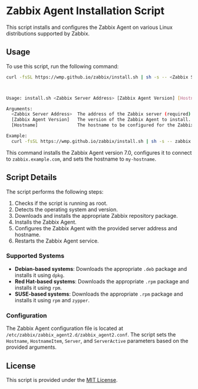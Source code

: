 
# Zabbix Agent Installation Script

This script installs and configures the Zabbix Agent on various Linux distributions supported by Zabbix.

## Usage

To use this script, run the following command:

```sh
curl -fsSL https://wmp.github.io/zabbix/install.sh | sh -s -- <Zabbix Server Address> [Zabbix Agent Version] [Hostname]



Usage: install.sh <Zabbix Server Address> [Zabbix Agent Version] [Hostname]

Arguments:
  <Zabbix Server Address>  The address of the Zabbix server (required).
  [Zabbix Agent Version]   The version of the Zabbix Agent to install. If not provided, the latest version will be used (optional).
  [Hostname]               The hostname to be configured for the Zabbix Agent. If not provided, the system hostname will be used (optional).

Example:
  curl -fsSL https://wmp.github.io/zabbix/install.sh | sh -s -- zabbix.example.com 7.0 my-hostname
```

This command installs the Zabbix Agent version 7.0, configures it to connect to `zabbix.example.com`, and sets the hostname to `my-hostname`.

## Script Details

The script performs the following steps:

1. Checks if the script is running as root.
2. Detects the operating system and version.
3. Downloads and installs the appropriate Zabbix repository package.
4. Installs the Zabbix Agent.
5. Configures the Zabbix Agent with the provided server address and hostname.
6. Restarts the Zabbix Agent service.

### Supported Systems

- **Debian-based systems**: Downloads the appropriate `.deb` package and installs it using `dpkg`.
- **Red Hat-based systems**: Downloads the appropriate `.rpm` package and installs it using `rpm`.
- **SUSE-based systems**: Downloads the appropriate `.rpm` package and installs it using `rpm` and `zypper`.

### Configuration

The Zabbix Agent configuration file is located at `/etc/zabbix/zabbix_agent2.d/zabbix_agent2.conf`. The script sets the `Hostname`, `HostnameItem`, `Server`, and `ServerActive` parameters based on the provided arguments.

## License

This script is provided under the [MIT License](LICENSE).
